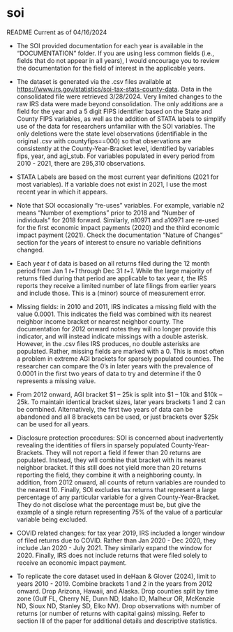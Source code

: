 # soi
README Current as of 04/16/2024

-	The SOI provided documentation for each year is available in the “DOCUMENTATION” folder. If you are using less common fields (i.e., fields that do not appear in all years), I would encourage you to review the documentation for the field of interest in the applicable years. 

-	The dataset is generated via the .csv files available at https://www.irs.gov/statistics/soi-tax-stats-county-data. Data in the consolidated file were retrieved 3/28/2024.  Very limited changes to the raw IRS data were made beyond consolidation. The only additions are a field for the year and a 5 digit FIPS identifier based on the State and County FIPS variables, as well as the addition of STATA labels to simplify use of the data for researchers unfamiliar with the SOI variables. The only deletions were the state level observations (identifiable in the original .csv with countyfips==000) so that observations are consistently at the County-Year-Bracket level, identified by variables fips, year, and agi_stub. For variables populated in every period from 2010 - 2021, there are 295,310 observations.

-	STATA Labels are based on the most current year definitions (2021 for most variables). If a variable does not exist in 2021, I use the most recent year in which it appears.

-	Note that SOI occasionally “re-uses” variables. For example, variable n2 means “Number of exemptions” prior to 2018 and “Number of individuals” for 2018 forward. Similarly, n10971 and a10971 are re-used for the first economic impact payments (2020) and the third economic impact payment (2021). Check the documentation “Nature of Changes” section for the years of interest to ensure no variable definitions changed.

-	Each year _t_ of data is based on all returns filed during the 12 month period from Jan 1 _t+1_ through Dec 31 _t+1_. While the large majority of returns filed during that period are applicable to tax year _t_, the IRS reports they receive a limited number of late filings from earlier years and include those. This is a (minor) source of measurement error.

-	Missing fields: in 2010 and 2011, IRS indicates a missing field with the value 0.0001. This indicates the field was combined with its nearest neighbor income bracket or nearest neighbor county. The documentation for 2012 onward notes they will no longer provide this indicator, and will instead indicate missings with a double asterisk. However, in the .csv files IRS produces, no double asterisks are populated. Rather, missing fields are marked with a 0. This is most often a problem in extreme AGI brackets for sparsely populated counties. The researcher can compare the 0’s in later years with the prevalence of 0.0001 in the first two years of data to try and determine if the 0 represents a missing value.

-	From 2012 onward, AGI bracket $1 – 25k is split into $1 – 10k and $10k – 25k. To maintain identical bracket sizes, later years brackets 1 and 2 can be combined. Alternatively, the first two years of data can be abandoned and all 8 brackets can be used, or just brackets over $25k can be used for all years. 

-	Disclosure protection procedures: SOI is concerned about inadvertently revealing the identities of filers in sparsely populated County-Year-Brackets. They will not report a field if fewer than 20 returns are populated. Instead, they will combine that bracket with its nearest neighbor bracket. If this still does not yield more than 20 returns reporting the field, they combine it with a neighboring county. In addition, from 2012 onward, all counts of return variables are rounded to the nearest 10. Finally, SOI excludes tax returns that represent a large percentage of any particular variable for a given County-Year-Bracket. They do not disclose what the percentage must be, but give the example of a single return representing 75% of the value of a particular variable being excluded.

-	COVID related changes: for tax year 2019, IRS included a longer window of filed returns due to COVID. Rather than Jan 2020 - Dec 2020, they include Jan 2020 - July 2021. They similarly expand the window for 2020. Finally, IRS does not include returns that were filed solely to receive an economic impact payment.

-	To replicate the core dataset used in deHaan & Glover (2024), limit to years 2010 - 2019. Combine brackets 1 and 2 in the years from 2012 onward. Drop Arizona, Hawaii, and Alaska. Drop counties split by time zone (Gulf FL, Cherry NE, Dunn ND, Idaho ID, Malheur OR, McKenzie ND, Sioux ND, Stanley SD, Elko NV). Drop observations with number of returns (or number of returns with capital gains) missing. Refer to section III of the paper for additional details and descriptive statistics.

